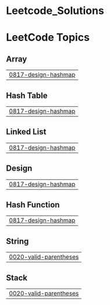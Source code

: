 # Leetcode_Solutions
<!---LeetCode Topics Start-->
# LeetCode Topics
## Array
|  |
| ------- |
| [0817-design-hashmap](https://github.com/VisheshBuilds/Leetcode_Solutions/tree/master/0817-design-hashmap) |
## Hash Table
|  |
| ------- |
| [0817-design-hashmap](https://github.com/VisheshBuilds/Leetcode_Solutions/tree/master/0817-design-hashmap) |
## Linked List
|  |
| ------- |
| [0817-design-hashmap](https://github.com/VisheshBuilds/Leetcode_Solutions/tree/master/0817-design-hashmap) |
## Design
|  |
| ------- |
| [0817-design-hashmap](https://github.com/VisheshBuilds/Leetcode_Solutions/tree/master/0817-design-hashmap) |
## Hash Function
|  |
| ------- |
| [0817-design-hashmap](https://github.com/VisheshBuilds/Leetcode_Solutions/tree/master/0817-design-hashmap) |
## String
|  |
| ------- |
| [0020-valid-parentheses](https://github.com/VisheshBuilds/Leetcode_Solutions/tree/master/0020-valid-parentheses) |
## Stack
|  |
| ------- |
| [0020-valid-parentheses](https://github.com/VisheshBuilds/Leetcode_Solutions/tree/master/0020-valid-parentheses) |
<!---LeetCode Topics End-->